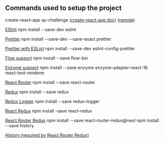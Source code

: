 ## Commands used to setup the project

create-react-app sp-challenge ([create-react-app doc](/docs/CREATE_REACT_APP.md)) ([remote](https://github.com/facebookincubator/create-react-app/blob/master/packages/react-scripts/template/README.md))

[ESlint]()
npm install --save-dev eslint

[Prettier](https://prettier.io/docs/en/install.html)
npm install --save-dev --save-exact prettier

[Prettier with ESLint](https://prettier.io/docs/en/eslint.html)
npm install --save-dev eslint-config-prettier

[Flow support]()
npm install --save flow-bin

[Enzyme support]()
npm install --save enzyme enzyme-adapter-react-16 react-test-renderer

[React Router](https://github.com/ReactTraining/react-router/tree/master/packages/react-router)
npm install --save react-router

[Redux](https://github.com/reactjs/redux)
npm install --save redux

[Redux Logger](https://github.com/evgenyrodionov/redux-logger)
npm install --save redux-logger

[React Redux](https://github.com/reactjs/react-redux)
npm install -save react-redux


[React Router Redux](https://github.com/ReactTraining/react-router/tree/master/packages/react-router-redux)
npm install --save react-router-redux@next
npm install --save history

[History (required by React Router Redux)](https://github.com/ReactTraining/history)

